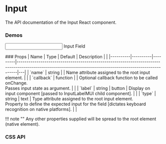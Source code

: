# Input
The API documentation of the Input React component.

### Demos
<div class="demo">
    <form class="demo_input">
        <input type="text">
        <label>Input Field</label> 
    </form>
</div>
### Props
| Name     | Type     | Default | Description                                                                                                                                                |   |
|----------|----------|---------|------------------------------------------------------------------------------------------------------------------------------------------------------------|---|
| `name`     | string   |         | Name attribute assigned to the root input element.                                                                                                         |   |
| `callback` | function |         | Optional callback function to be called onChange. <br/>Passes input state as argument.                                                                          |   |
| `label`    | string   | button  | Display on input component [passed to InputLabelMUI child component].                                                                                      |   |
| `type`     | string   | text    | Type attribute assigned to the root input element. <br/>Property to define the expected input for the field [dictates keyboard recognition on native platforms]. |   |

!!! note ""
    Any other properties supplied will be spread to the root element (native element).



### CSS API


<br/>